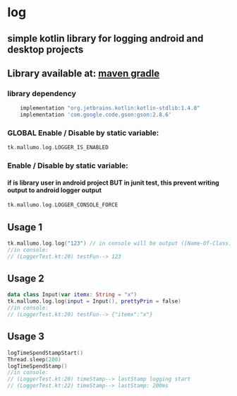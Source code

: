 # log

## simple kotlin library for logging android and desktop projects

## Library available at: [maven gradle](https://github.com/mallumoSK/log/packages/386680)

### library dependency
```groovy
    implementation "org.jetbrains.kotlin:kotlin-stdlib:1.4.0"
    implementation 'com.google.code.gson:gson:2.8.6'
```

### GLOBAL Enable / Disable by static variable:
```kotlin
tk.mallumo.log.LOGGER_IS_ENABLED
```

### Enable / Disable by static variable:
####  if is library user in android project BUT in junit test, this prevent writing output to android logger output
```kotlin
tk.mallumo.log.LOGGER_CONSOLE_FORCE
```

## Usage 1
```kotlin
tk.mallumo.log.log("123") // in console will be output ([Name-Of-Class].kt:[Souce-Code-Line-Nuber]) [name-of-method]--> [input]
//in console: 
// (LoggerTest.kt:20) testFun--> 123
```

## Usage 2
```kotlin
data class Input(var itemx: String = "x")
tk.mallumo.log.log(input = Input(), prettyPrin = false)
//in console: 
// (LoggerTest.kt:20) testFun--> {"itemx":"x"}
```

## Usage 3
```kotlin
logTimeSpendStampStart()
Thread.sleep(200)
logTimeSpendStamp()
//in console: 
// (LoggerTest.kt:20) timeStamp--> lastStamp logging start
// (LoggerTest.kt:22) timeStamp--> lastStamp: 200ms
```
